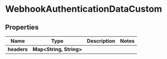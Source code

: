 

# WebhookAuthenticationDataCustom

## Properties

Name | Type | Description | Notes
------------ | ------------- | ------------- | -------------
**headers** | **Map&lt;String, String&gt;** |  | 



